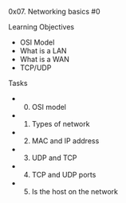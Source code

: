 0x07. Networking basics #0

Learning Objectives
- OSI Model
- What is a LAN
- What is a WAN
- TCP/UDP

Tasks
- 0. OSI model
- 1. Types of network
- 2. MAC and IP address
- 3. UDP and TCP
- 4. TCP and UDP ports
- 5. Is the host on the network
